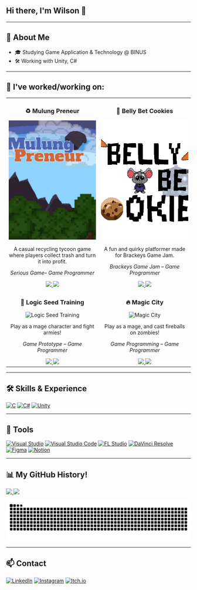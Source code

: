## Hi there, I'm Wilson 👋  

---

## 🚀 About Me 
- 🎓 Studying Game Application & Technology @ BINUS
- 🛠️ Working with Unity, C#

---

## 📂 I've worked/working on:

<table>
  <tr>
    <td width="50%" valign="top" align="center">
      <h3>♻️ Mulung Preneur</h3>
      <img src="https://github.com/wi1wil/wi1wil/raw/main/MulungPreneur.png" alt="Mulung Preneur" width="100%" height="325" style="object-fit:cover;"/>
      <p>A casual recycling tycoon game where players collect trash and turn it into profit.</p>
      <p><i>Serious Game– Game Programmer </i></p>
      <a href="https://github.com/wi1wil/MulungPreneur">
        <img src="https://img.shields.io/badge/READ%20MORE-181717?style=for-the-badge&logo=github&logoColor=white" />
      </a>
      <a href="https://wi1wil.itch.io/mulungpreneur">
        <img src="https://img.shields.io/badge/PLAY%20GAME-FF0000?style=for-the-badge&logo=itch.io&logoColor=white" />
      </a>
    </td>
    <td width="50%" valign="top" align="center">
      <h3>🍪 Belly Bet Cookies</h3>
      <img src="https://github.com/wi1wil/wi1wil/raw/main/BellyBetCookies.png" alt="Belly Bet Cookies" width="100%" height="325" style="object-fit:cover;"/>
      <p>A fun and quirky platformer made for Brackeys Game Jam.</p>
      <p><i>Brackeys Game Jam – Game Programmer</i></p>
      <a href="https://github.com/wi1wil/brackeys-gamejam">
        <img src="https://img.shields.io/badge/READ%20MORE-181717?style=for-the-badge&logo=github&logoColor=white" />
      </a>
      <a href="https://kangmantul.itch.io/rat-the-cookies-maniac">
        <img src="https://img.shields.io/badge/PLAY%20GAME-FF0000?style=for-the-badge&logo=itch.io&logoColor=white" />
      </a>
    </td>
  </tr>

  <tr>
    <td width="50%" valign="top" align="center">
      <h3>🧙 Logic Seed Training</h3>
      <img src="https://github.com/wi1wil/LST/raw/main/screenshot.png" alt="Logic Seed Training" width="100%" height="325" style="object-fit:cover;"/>
      <p>Play as a mage character and fight armies!</p>
      <p><i>Game Prototype – Game Programmer</i></p>
      <a href="https://github.com/wi1wil/LST">
        <img src="https://img.shields.io/badge/READ%20MORE-181717?style=for-the-badge&logo=github&logoColor=white" />
      </a>
      <a href="https://itch.io">
        <img src="https://img.shields.io/badge/PLAY%20GAME-FF0000?style=for-the-badge&logo=itch.io&logoColor=white" />
      </a>
    </td>
    <td width="50%" valign="top" align="center">
      <h3>🔥 Magic City</h3>
      <img src="https://github.com/wi1wil/MagicCity/raw/main/screenshot.png" alt="Magic City" width="100%" height="325" style="object-fit:cover;"/>
      <p>Play as a mage, and cast fireballs on zombies!</p>
      <p><i>Game Programming – Game Programmer</i></p>
      <a href="https://github.com/wi1wil/MagicCity">
        <img src="https://img.shields.io/badge/READ%20MORE-181717?style=for-the-badge&logo=github&logoColor=white" />
      </a>
      <a href="https://itch.io">
        <img src="https://img.shields.io/badge/PLAY%20GAME-FF0000?style=for-the-badge&logo=itch.io&logoColor=white" />
      </a>
    </td>
  </tr>
</table>

---

## 🛠️ Skills & Experience
[![C](https://img.shields.io/badge/C-00599C?style=for-the-badge&logo=c&logoColor=white)](https://en.wikipedia.org/wiki/C_(programming_language)) 
[![C#](https://custom-icon-badges.demolab.com/badge/C%23-239120.svg?logo=cs&logoColor=white&style=for-the-badge)](https://learn.microsoft.com/en-us/dotnet/csharp/) 
[![Unity](https://img.shields.io/badge/Unity-100000?style=for-the-badge&logo=unity&logoColor=white)](https://unity.com/)

---

## 🔧 Tools
[![Visual Studio](https://custom-icon-badges.demolab.com/badge/Visual%20Studio-5C2D91.svg?logo=visualstudio&logoColor=white&style=for-the-badge)](https://visualstudio.microsoft.com/)
[![Visual Studio Code](https://custom-icon-badges.demolab.com/badge/Visual%20Studio%20Code-0078d7.svg?logo=visualstudiocode&logoColor=white&style=for-the-badge)](https://code.visualstudio.com/)
[![FL Studio](https://custom-icon-badges.demolab.com/badge/FL%20Studio-20232A.svg?logo=flstudio&logoColor=FF6F00&style=for-the-badge)](https://www.image-line.com/)
[![DaVinci Resolve](https://custom-icon-badges.demolab.com/badge/DaVinci%20Resolve-233A51.svg?logo=davinci-resolve&logoColor=white&style=for-the-badge)](https://www.blackmagicdesign.com/products/davinciresolve)
[![Figma](https://custom-icon-badges.demolab.com/badge/Figma-F24E1E.svg?logo=figma&logoColor=white&style=for-the-badge)](https://www.figma.com/)
[![Notion](https://custom-icon-badges.demolab.com/badge/Notion-000000.svg?logo=notion&logoColor=white&style=for-the-badge)](https://www.notion.so/)

---



## 📊 My GitHub History!
<a href="https://github.com/anuraghazra/github-readme-stats">
  <img height="180em" src="https://github-readme-stats.vercel.app/api?username=wi1wil&show_icons=true&theme=tokyonight&hide_border=true&count_private=true" />
</a>
<a href="https://github.com/anuraghazra/github-readme-stats">
  <img height="180em" src="https://github-readme-stats.vercel.app/api/top-langs/?username=wi1wil&layout=compact&theme=tokyonight&hide_border=true" />
</a>

![GitHub Snake](https://raw.githubusercontent.com/wi1wil/wi1wil/output/github-contribution-grid-snake.svg)

---

## 📫 Contact  
[![LinkedIn](https://custom-icon-badges.demolab.com/badge/LinkedIn-0A66C2?logo=linkedin-white&logoColor=fff)](#)
[![Instagram](https://img.shields.io/badge/Instagram-%23E4405F.svg?logo=Instagram&logoColor=white)](#)
[![Itch.io](https://img.shields.io/badge/itch.io-%23FF0B34.svg?logo=Itch.io&logoColor=white)](#)

